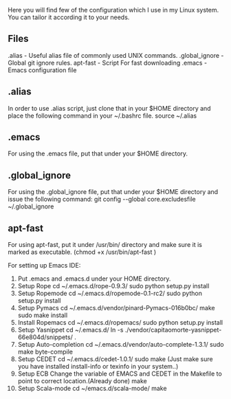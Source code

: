 Here you will find few of the configuration which I use in my Linux system. You can tailor it according it to your needs.

Files
------

.alias - Useful alias file of commonly used UNIX commands.
.global_ignore - Global git ignore rules.
apt-fast - Script For fast downloading
.emacs - Emacs configuration file

.alias
-------
In order to use .alias script, just clone that in your $HOME directory and place the following command in your ~/.bashrc file.
    	 source ~/.alias

.emacs
-------
For using the .emacs file, put that under your $HOME directory.

.global_ignore
---------------
For using the .global_ignore file, put that under your $HOME directory and issue the following command:
    	  git config --global core.excludesfile ~/.global_ignore

apt-fast
---------
For using apt-fast, put it under /usr/bin/ directory and make sure it is marked as executable. (chmod +x /usr/bin/apt-fast )

For setting up Emacs IDE:

1. Put .emacs and .emacs.d under your HOME directory.
2. Setup Rope
    	cd ~/.emacs.d/rope-0.9.3/
    	sudo python setup.py install
3. Setup Ropemode
    	cd ~/.emacs.d/ropemode-0.1-rc2/
    	sudo python setup.py install
4. Setup Pymacs
    	cd ~/.emacs.d/vendor/pinard-Pymacs-016b0bc/
    	make
    	sudo make install
5. Install Ropemacs
    	cd ~/.emacs.d/ropemacs/
    	sudo python setup.py install
6. Setup Yasnippet
    	cd ~/.emacs.d/
    	ln -s ./vendor/capitaomorte-yasnippet-66e804d/snippets/ .
7. Setup Auto-completion
    	cd ~/.emacs.d/vendor/auto-complete-1.3.1/
    	sudo make byte-compile
8. Setup CEDET
    	cd ~/.emacs.d/cedet-1.0.1/
    	sudo make  (Just make sure you have installed install-info or texinfo in your system..)
9. Setup ECB
    	Change the variable of EMACS and CEDET in the Makefile to point to correct location.(Already done)
    	make
10. Setup Scala-mode
    	cd ~/emacs.d/scala-mode/
    	make


